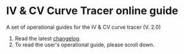 # IV & CV Curve Tracer online guide
A set of operational guides for the IV &amp; CV curve tracer (V. 2.0)

1. Read the latest [changelog](https://github.com/mick001/IV-CV-Curve-Tracer-online-guide/blob/master/changelog.md).
2. To read the user's operational guide, please scroll down.

